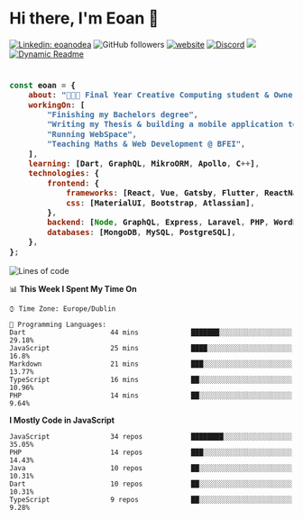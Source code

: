 # Hi there, I'm Eoan 👋

[![Linkedin: eoanodea](https://img.shields.io/badge/-eoanodea-blue?style=flat-square&logo=Linkedin&logoColor=white&link=https://www.linkedin.com/in/eoanodea/)](https://www.linkedin.com/in/eoanodea/)
![GitHub followers](https://img.shields.io/github/followers/eoanodea?label=Follow&style=social)
[![website](https://img.shields.io/badge/Website-46a2f1.svg?&style=flat-square&logo=Google-Chrome&logoColor=white&link=https://web-space.design/)](http://web-space.design/)
[![Discord](https://img.shields.io/discord/591914197219016707.svg?label=&logo=discord&logoColor=ffffff&color=7389D8&labelColor=6A7EC2)](https://discord.gg/4eEcsSMYXX)
![](https://visitor-badge.glitch.me/badge?page_id=eoanodea.eoanodea)
[![Dynamic Readme](https://github.com/eoanodea/eoanodea/actions/workflows/main.yml/badge.svg)](https://github.com/eoanodea/eoanodea/actions/workflows/main.yml)

<h3>
    
```javascript

const eoan = {
    about: "👨🏻‍💻 Final Year Creative Computing student & Owner @ WebSpace",
    workingOn: [
        "Finishing my Bachelors degree",
        "Writing my Thesis & building a mobile application to support it",
        "Running WebSpace",
        "Teaching Maths & Web Development @ BFEI",
    ],
    learning: [Dart, GraphQL, MikroORM, Apollo, C++],
    technologies: {
        frontend: {
            frameworks: [React, Vue, Gatsby, Flutter, ReactNative, SwiftUI],
            css: [MaterialUI, Bootstrap, Atlassian],
        },
        backend: [Node, GraphQL, Express, Laravel, PHP, WordPress, AWS],
        databases: [MongoDB, MySQL, PostgreSQL],
    },
};

````

</h3>

<!--
**eoanodea/eoanodea** is a ✨ _special_ ✨ repository because its `README.md` (this file) appears on your GitHub profile.

Here are some ideas to get you started:

- 🔭 I’m currently working on ...
- 🌱 I’m currently learning ...
- 👯 I’m looking to collaborate on ...
- 🤔 I’m looking for help with ...
- 💬 Ask me about ...
- 📫 How to reach me: ...
- 😄 Pronouns: ...
- ⚡ Fun fact: ...
-->

<!--START_SECTION:waka-->
![Lines of code](https://img.shields.io/badge/From%20Hello%20World%20I%27ve%20Written-4.0%20million%20lines%20of%20code-blue)

📊 **This Week I Spent My Time On** 

```text
⌚︎ Time Zone: Europe/Dublin

💬 Programming Languages: 
Dart                     44 mins             ███████░░░░░░░░░░░░░░░░░░   29.18% 
JavaScript               25 mins             ████░░░░░░░░░░░░░░░░░░░░░   16.8% 
Markdown                 21 mins             ███░░░░░░░░░░░░░░░░░░░░░░   13.77% 
TypeScript               16 mins             ██░░░░░░░░░░░░░░░░░░░░░░░   10.96% 
PHP                      14 mins             ██░░░░░░░░░░░░░░░░░░░░░░░   9.64%

```

**I Mostly Code in JavaScript** 

```text
JavaScript               34 repos            ████████░░░░░░░░░░░░░░░░░   35.05% 
PHP                      14 repos            ███░░░░░░░░░░░░░░░░░░░░░░   14.43% 
Java                     10 repos            ██░░░░░░░░░░░░░░░░░░░░░░░   10.31% 
Dart                     10 repos            ██░░░░░░░░░░░░░░░░░░░░░░░   10.31% 
TypeScript               9 repos             ██░░░░░░░░░░░░░░░░░░░░░░░   9.28%

```



<!--END_SECTION:waka-->


